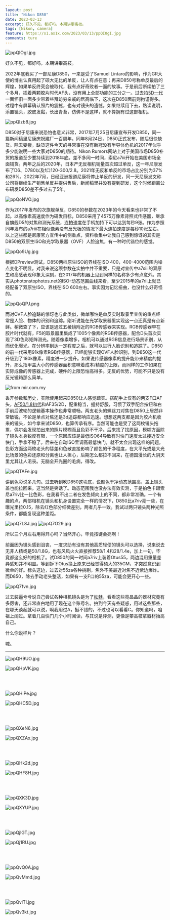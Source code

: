 ```yaml
---
layout: post
title: "Nikon D850"
date: 2023-03-13
excerpt: 好久不见，都好吗，本期讲攀高枝。
tags: [Nikon, camera]
feature: https://s1.ax1x.com/2023/03/13/ppQIOgI.jpg
comments: ture
---
```


![ppQIOgI.jpg](https://s1.ax1x.com/2023/03/13/ppQIOgI.jpg)

好久不见，都好吗，本期讲攀高枝。

2022年底我买了一部尼康D850，一来是受了Samuel Lintaro的影响，作为GR大使的博主认真用起了硕大无比的单反，让人有点在意；再来D850号称单反最后的辉煌，如果单反终究会被取代，我有点好奇败者一面的故事。于是前后断续拍了三个多月，插着两颗胶片时代AF头，没有用上全部功能的三分之一。过去拍[5D一代](https://taikwai.github.io/5d-classic/)一面怀旧一面多少带着些拜访穷亲戚的居高临下，这次在D850面前则拘谨得多。过程中有屏幕确认照片的震撼，也有对镜头的遗憾。如果继续用下去，熟读说明，添置镜头，胶皮发黏，长出青苔，仿佛不是这样，就不算拥有过这部相机。

![ppQIzb8.jpg](https://s1.ax1x.com/2023/03/13/ppQIzb8.jpg)

D850对于尼康来说恐怕也意义非常，2017年7月25日尼康宣布开发D850，同一篇新闻稿里尼康庆祝建厂一百周年。同年8月24日，D850正式发布，随后很快缺货。除去耍猴，缺货这件今天的寻常事在没有新冠没有半导体危机的2017年似乎多少能说明一些大家对D850的期待。Nikon Rumors网站上对于美国市场D850补货的报道至少要持续到2018年底。差不多同一时间，索尼a7iii开始在美国市场全面铺货。两年之后的2020年，日本产无反相机销量首次超过单反，这一年尼康发布了D6、D780以及f口120-300/2.8。2021年无反和单反的市场占比分别为37%和26%。2022年7月，日经亚洲报道尼康将停止单反的研发，同一天尼康发文称公司将继续生产销售单反并提供售后，新闻稿里并没有提到研发，这个时候距离公布研发D850差不多过去了5年。

![ppQoNVO.jpg](https://s1.ax1x.com/2023/03/13/ppQoNVO.jpg)

作为2017年发布的次旗舰单反，D850的参数在2023年的今天看来也非常了不起。以高像素高速度作为研发目标，D850采用了4575万像素背照式传感器，继承自旗舰D5的对焦和测光系统，连拍速度在手柄加持下可以达到每秒9张。作为参照同年发布的a7riii在相似像素没有反光板的情况下最大连拍速度是每秒10张左右。以上这些都是尼康官方宣传中的侧重点，资料收集中让我自己感到惊讶的其实是D850的双原生ISO和光学取景器（OVF）人脸追焦，有一种时代错位的感觉。

![ppQo9Ug.jpg](https://s1.ax1x.com/2023/03/13/ppQo9Ug.jpg)

根据DPreview测试，D850两档原生ISO的界线在ISO 400，400-4000范围内噪点变化不明显。对我来说这项参数在实拍中并不重要，只是对宣传中a7siii的双原生和高感表现印象太深刻，在2017年的机器上见到同样的名称多少有点意外。其实从photonstophotos.net的ISO-动态范围曲线来看，至少2015年的a7rii上就已经配备了双原生ISO，界线在ISO 600左右。事实因为记忆扭曲，也没什么好奇怪的。

![ppQoQPJ.png](https://s1.ax1x.com/2023/03/13/ppQoQPJ.png)

而对OVF人脸追踪的惊讶也与此类似，微单哪怕是单反实时取景里宣传的重点经常是人脸、物体的识别和追踪。刚听说能在光学取景器里实现这一点还真是有点新鲜。稍微查了下，应该是通过五棱镜附近的RGB传感器来实现。RGB传感器早在胶片时代就有，F5的取景器里集成了1005个像素的RGB传感器，配合D头首次实现了3D色彩矩阵测光。随着像素增多，相机可以通过RGB信息进行场景识别，从而优化曝光。在分辨率到达一定程度之后，就可以进行人脸识别和追踪了。D850的前一代采用91k像素RGB传感器，已经能够实现OVF人脸识别，到D850这一代升级到了180k像素，精度进一步提升。如果说传感器像素的提升能带来精度的提升，那么指甲盖大小的传感器面积意味着成本/精度的上限，而同样的工作如果在实际成像的传感器上完成，硬件的上限恐怕高得多。无反的优势，可能不只是没有反光镜箱那么简单。

![from mir.com.my](https://s1.ax1x.com/2023/03/13/ppQoLoF.jpg)

丢开参数和历史，实际使用起来D850让人感觉踏实。搭配手上仅有的两支F口AF头，[AF50/1.8初代](https://taikwai.github.io/n80/)和AF35/2D，配重稳当，握持舒服，习惯了双手配合按钮和右手前后波轮的逻辑基本操作也非常顺畅。两支老头的螺丝刀对焦在D850上居然非常敏锐，不论是单点对焦还是3d追踪都响应迅速。想想这两支都是因为胶片机收来的镜头，如今拿来试D850，也算传承有序。当然可能也是受了这两枚镜头拖累，偶尔会发现拍出来的照片模糊而且色彩不干净。后来找了找原因，模糊方面除了镜头本身锐度有限，一个原因应该是最低ISO64导致有时快门速度太过接近安全快门，手拿不稳了。后来在自动ISO里调高最低快门，就不太会出现这样的问题。色彩方面这两枚老头的彗差和色散直接影响了颜色的干净程度，在大平光或是大光比场景的色彩还原和分离也让人担心，后期怎么都拉不回来，在德国漫长的大阴天里尤其让人沮丧。无脑全开光圈的毛病，得改。

 ![ppQTAFe.jpg](https://s1.ax1x.com/2023/03/13/ppQTAFe.jpg)

讲到色彩说多几句。过去听到吹D850这块底，说颜色干净动态范围高，盖上镜头盖也能拉回来。这当然是笑话了。动态范围我也没办法有效实测，于是拍色卡跟索尼a7riv比一比色彩，在我看不出二者在发色倾向上的不同，都非常准确。一个有趣的点，两部相机在镜头和机身设置完全一样的情况下，D850比a7riv亮一些，在曝光里拉0.15，除去红色部分细微差别，两者几乎一致。我试过两只镜头两种光照条件，都能复现这种差距。

![ppQ7L8J.jpg](https://s1.ax1x.com/2023/03/13/ppQ7L8J.jpg)
![ppQ7O29.jpg](https://s1.ax1x.com/2023/03/13/ppQ7O29.jpg)

所以三个月左右用得开心吗？当然开心，毕竟按键会亮啊！

前面因为镜头感到沮丧，一度求助有没有其他高质轻便的镜头可以选择，说来说去无非人精或是50/1.8G，也有风风火火直接推荐58/1.4和28/1.4e，加上一句，毕竟都这么好的相机了。试D850的同一时间a7riv上装着Otus55，两边混用重量差异感知并不明显。等到拆下Otus换上原来已经觉得硕大的35GM，才突然意识到微单的好。标头这边，过去对55za各种挑剔，焦外不美最近对焦不近紫边爆炸。而D850，除去手动老头整活，如果有一支F口的55za，可能会更开心一些。

![ppQ7fvn.jpg](https://s1.ax1x.com/2023/03/13/ppQ7fvn.jpg)

过去装逼兮兮说自己尝试各种相机镜头是为了[祛魅](https://taikwai.github.io/m10/)，看看这些亮晶晶的器材究竟有多厉害，还非常直白地用了现在这个账号名。拍到今天有些疑惑，用过这些那些，在哪天谈起就可以说，啊我用过A，挺不错的，不过也可以看看C。你知道吗，咱祖上阔过。拿着几百快门几个小时阅读，与其说是评测，更像是攀高枝拿器材抬高自己。

什么你说样片？

嘁。


---


![ppQH9UO.jpg](https://s1.ax1x.com/2023/03/13/ppQH9UO.jpg)

![ppQHpVK.jpg](https://s1.ax1x.com/2023/03/13/ppQHpVK.jpg)

<br>
<br>

![ppQHiPe.jpg](https://s1.ax1x.com/2023/03/13/ppQHiPe.jpg)

![ppQHC5D.jpg](https://s1.ax1x.com/2023/03/13/ppQHC5D.jpg)

<br>
<br>

![ppQXeN6.jpg](https://s1.ax1x.com/2023/03/13/ppQXeN6.jpg)

![ppQXZAx.jpg](https://s1.ax1x.com/2023/03/13/ppQXZAx.jpg)

<br>
<br>

![ppQHk2d.jpg](https://s1.ax1x.com/2023/03/13/ppQHk2d.jpg)

![ppQHF8H.jpg](https://s1.ax1x.com/2023/03/13/ppQHF8H.jpg)

<br>
<br>

![ppQXK3D.jpg](https://s1.ax1x.com/2023/03/13/ppQXK3D.jpg)

![ppQXYUP.jpg](https://s1.ax1x.com/2023/03/13/ppQXYUP.jpg)

<br>
<br>

![ppQjlGT.jpg](https://s1.ax1x.com/2023/03/13/ppQjlGT.jpg)

![ppQj1RU.jpg](https://s1.ax1x.com/2023/03/13/ppQj1RU.jpg)

<br>
<br>

![ppQvQ0A.jpg](https://s1.ax1x.com/2023/03/13/ppQvQ0A.jpg)

![ppQvMmd.jpg](https://s1.ax1x.com/2023/03/13/ppQvMmd.jpg)

<br>
<br>

![ppQvlTI.jpg](https://s1.ax1x.com/2023/03/13/ppQvlTI.jpg)

![ppQv3kt.jpg](https://s1.ax1x.com/2023/03/13/ppQv3kt.jpg)